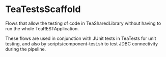 # TeaTestsScaffold

Flows that allow the testing of code in TeaSharedLibrary without having to run the whole TeaRESTApplication.

These flows are used in conjunction with JUnit tests in TeaTests for unit testing, and also by scripts/component-test.sh to test JDBC connectivity during the pipeline.
